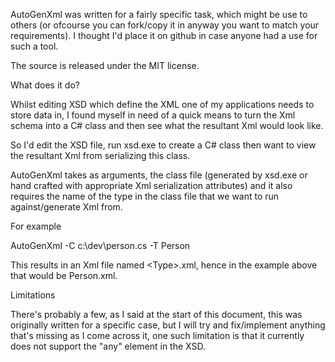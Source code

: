 AutoGenXml was written for a fairly specific task, which might be use to others (or ofcourse you can fork/copy it in anyway you want to match your requirements). I thought I'd place it on github in case anyone had a use for such a tool.

The source is released under the MIT license.

What does it do?

Whilst editing XSD which define the XML one of my applications needs to store data in, I found myself in need of a quick means to turn the Xml schema into a C# class and then see what the resultant Xml would look like.

So I'd edit the XSD file, run xsd.exe to create a C# class then want to view the resultant Xml from serializing this class.

AutoGenXml takes as arguments, the class file (generated by xsd.exe or hand crafted with appropriate Xml serialization attributes) and it also requires the name of the type in the class file that we want to run against/generate Xml from.

For example

AutoGenXml -C c:\dev\person.cs -T Person

This results in an Xml file named &lt;Type&gt;.xml, hence in the example above that would be Person.xml.

Limitations

There's probably a few, as I said at the start of this document, this was originally written for a specific case, but I will try and fix/implement anything that's missing as I come across it, one such limitation is that it currently does not support the "any" element in the XSD.
